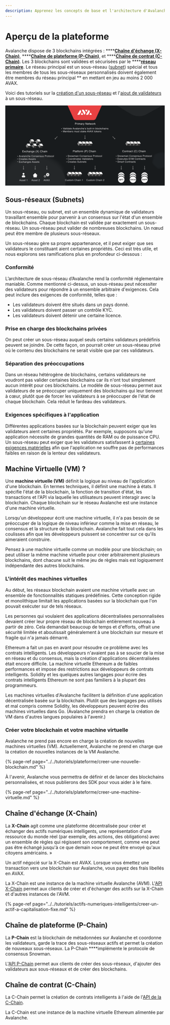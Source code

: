 ```yaml
---
description: Apprenez les concepts de base et l'architecture d'Avalanche
---
```


# Aperçu de la plateforme

Avalanche dispose de 3 blockchains intégrées : ****[**Chaîne d'échange \(X-Chain\)**](./#chaine-dechange-x-chain), ****[**Chaîne de plateforme \(P-Chain\)**](./#chaine-de-plateformes-p-chain), et ****[**Chaîne de contrat \(C-Chain\)**](./#chaine-de-contrats-c-chain). Les 3 blockchains sont validées et sécurisées par le ****[**réseau primaire**](http://support.avalabs.org/en/articles/4135650-what-is-the-primary-network). Le réseau principal est un sous-réseau \([subnet](http://support.avalabs.org/en/articles/4064861-what-is-a-subnetwork-subnet)\) spécial et tous les membres de tous les sous-réseaux personnalisés doivent également être membres du réseau principal \*\* en mettant en jeu au moins 2 000 AVAX. 

Voici des tutoriels sur la [création d'un sous-réseau](../../tutoriels/plateforme/creer-un-sous-reseau-subnet.md) et l'[ajout de validateurs](../../tutoriels/plateforme/ajouter-un-validateur.md) à un sous-réseau.

![](../../.gitbook/assets/image%20%281%29.png)

## Sous-réseaux \(Subnets\)

Un sous-réseau, ou subnet, est un ensemble dynamique de validateurs travaillant ensemble pour parvenir à un consensus sur l'état d'un ensemble de blockchains. Chaque blockchain est validée par exactement un sous-réseau. Un sous-réseau peut valider de nombreuses blockchains. Un nœud peut être membre de plusieurs sous-réseaux.

Un sous-réseau gère sa propre appartenance, et il peut exiger que ses validateurs le constituant aient certaines propriétés. Ceci est très utile, et nous explorons ses ramifications plus en profondeur ci-dessous :

### Conformité

L’architecture de sous-réseau d’Avalanche rend la conformité réglementaire maniable. Comme mentionné ci-dessus, un sous-réseau peut nécessiter des validateurs pour répondre à un ensemble arbitraire d'exigences. Cela peut inclure des exigences de conformité, telles que :

* Les validateurs doivent être situés dans un pays donné.
* Les validateurs doivent passer un contrôle KYC.
* Les validateurs doivent détenir une certaine licence.

### Prise en charge des blockchains privées

On peut créer un sous-réseau auquel seuls certains validateurs prédéfinis peuvent se joindre. De cette façon, on pourrait créer un sous-réseau privé où le contenu des blockchains ne serait visible que par ces validateurs.

### Séparation des préoccupations

Dans un réseau hétérogène de blockchains, certains validateurs ne voudront pas valider certaines blockchains car ils n'ont tout simplement aucun intérêt pour ces blockchains. Le modèle de sous-réseau permet aux validateurs de se préoccuper uniquement des blockchains qui leur tiennent à cœur, plutôt que de forcer les validateurs à se préoccuper de l'état de chaque blockchain. Cela réduit le fardeau des validateurs.

### Exigences spécifiques à l'application

Différentes applications basées sur la blockchain peuvent exiger que les validateurs aient certaines propriétés. Par exemple, supposons qu'une application nécessite de grandes quantités de RAM ou de puissance CPU. Un sous-réseau peut exiger que les validateurs satisfassent à [certaines exigences matérielles](http://support.avalabs.org/en/articles/4064879-technical-requirements-for-running-a-validator-node-on-avalanche) afin que l'application ne souffre pas de performances faibles en raison de la lenteur des validateurs.

## Machine Virtuelle \(VM\) ?

Une **machine virtuelle \(VM\)** définit la logique au niveau de l'application d'une blockchain. En termes techniques, il définit une machine à états. Il spécifie l'état de la blockchain, la fonction de transition d'état, les transactions et l'API via laquelle les utilisateurs peuvent interagir avec la blockchain. Chaque blockchain sur le réseau Avalanche est une instance d'une machine virtuelle.

Lorsqu'un développeur écrit une machine virtuelle, il n'a pas besoin de se préoccuper de la logique de niveau inférieur comme la mise en réseau, le consensus et la structure de la blockchain. Avalanche fait tout cela dans les coulisses afin que les développeurs puissent se concentrer sur ce qu'ils aimeraient construire.

Pensez à une machine virtuelle comme un modèle pour une blockchain; on peut utiliser la même machine virtuelle pour créer arbitrairement plusieurs blockchains, dont chacune suit le même jeu de règles mais est logiquement indépendante des autres blockchains.

### L'intérêt des machines virtuelles

Au début, les réseaux blockchain avaient une machine virtuelle avec un ensemble de fonctionnalités statiques prédéfinies. Cette conception rigide et monolithique limitait les applications basées sur la blockchain que l'on pouvait exécuter sur de tels réseaux.

Les personnes qui voulaient des applications décentralisées personnalisées devaient créer leur propre réseau de blockchain entièrement nouveau à partir de zéro. Cela demandait beaucoup de temps et d'efforts, offrait une sécurité limitée et aboutissait généralement à une blockchain sur mesure et fragile qui n'a jamais démarré.

Ethereum a fait un pas en avant pour résoudre ce problème avec les contrats intelligents. Les développeurs n'avaient pas à se soucier de la mise en réseau et du consensus, mais la création d'applications décentralisées était encore difficile. La machine virtuelle Ethereum a de faibles performances et impose des restrictions aux développeurs de contrats intelligents. Solidity et les quelques autres langages pour écrire des contrats intelligents Ethereum ne sont pas familiers à la plupart des programmeurs.

Les machines virtuelles d'Avalanche facilitent la définition d'une application décentralisée basée sur la blockchain. Plutôt que des langages peu utilisés et mal compris comme Solidity, les développeurs peuvent écrire des machines virtuelles dans Go. \(Avalanche prendra en charge la création de VM dans d'autres langues populaires à l'avenir.\)

### Créer votre blockchain et votre machine virtuelle

Avalanche ne prend pas encore en charge la création de nouvelles machines virtuelles \(VM\). Actuellement, Avalanche ne prend en charge que la création de nouvelles instances de la VM Avalanche.

{% page-ref page="../../tutoriels/plateforme/creer-une-nouvelle-blockchain.md" %}

À l'avenir, Avalanche vous permettra de définir et de lancer des blockchains personnalisées, et nous publierons des SDK pour vous aider à le faire.

{% page-ref page="../../tutoriels/plateforme/creer-une-machine-virtuelle.md" %}

## Chaîne d'échange **\(X-Chain\)**

La **X-Chain** agit comme une plateforme décentralisée pour créer et échanger des actifs numériques intelligents, une représentation d'une ressource du monde réel \(par exemple, des actions, des obligations\) avec un ensemble de règles qui régissent son comportement, comme «ne peut pas être échangé jusqu'à ce que demain »ou« ne peut être envoyé qu'aux citoyens américains. »

Un actif négocié sur la X-Chain est AVAX. Lorsque vous émettez une transaction vers une blockchain sur Avalanche, vous payez des frais libellés en AVAX.

La X-Chain est une instance de la machine virtuelle Avalanche \(AVM\). L'[API X-Chain](../../apis/avm-api-x-chain.md) permet aux clients de créer et d'échanger des actifs sur la X-Chain et d'autres instances de l'AVM.

{% page-ref page="../../tutoriels/actifs-numeriques-intelligents/creer-un-actif-a-capitalisation-fixe.md" %}

## Chaîne de plateforme **\(P-Chain\)**

La **P-Chain** est la blockchain de métadonnées sur Avalanche et coordonne les validateurs, garde la trace des sous-réseaux actifs et permet la création de nouveaux sous-réseaux. La P-Chain ****implémente le protocole de consensus Snowman.

L'[API P-Chain](../../apis/platform-api-p-chain.md) permet aux clients de créer des sous-réseaux, d'ajouter des validateurs aux sous-réseaux et de créer des blockchains.

## Chaîne de contrat \(C-Chain\)

La C-Chain permet la création de contrats intelligents à l'aide de l'[API de la C-Chain](../../apis/evm-api-c-chain.md).

La C-Chain est une instance de la machine virtuelle Ethereum alimentée par Avalanche.

